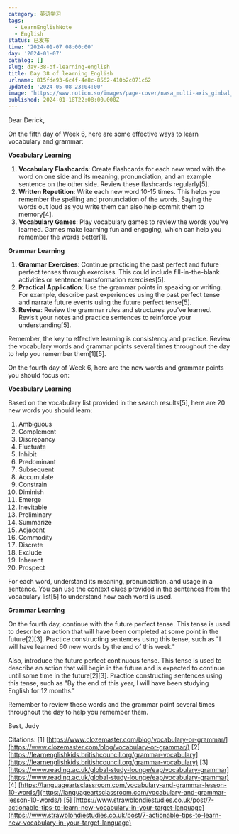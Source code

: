 ```yaml
---
category: 英语学习
tags:
  - LearnEnglishNote
  - English
status: 已发布
time: '2024-01-07 08:00:00'
day: '2024-01-07'
catalog: []
slug: day-38-of-learning-english
title: Day 38 of learning English
urlname: 815fde93-6c4f-4e8c-8562-410b2c071c62
updated: '2024-05-08 23:04:00'
image: 'https://www.notion.so/images/page-cover/nasa_multi-axis_gimbal_rig.jpg'
published: 2024-01-18T22:08:00.000Z
---
```


Dear Derick,


On the fifth day of Week 6, here are some effective ways to learn vocabulary and grammar:


**Vocabulary Learning**

1. **Vocabulary Flashcards**: Create flashcards for each new word with the word on one side and its meaning, pronunciation, and an example sentence on the other side. Review these flashcards regularly[5].
2. **Written Repetition**: Write each new word 10-15 times. This helps you remember the spelling and pronunciation of the words. Saying the words out loud as you write them can also help commit them to memory[4].
3. **Vocabulary Games**: Play vocabulary games to review the words you've learned. Games make learning fun and engaging, which can help you remember the words better[1].

**Grammar Learning**

1. **Grammar Exercises**: Continue practicing the past perfect and future perfect tenses through exercises. This could include fill-in-the-blank activities or sentence transformation exercises[5].
2. **Practical Application**: Use the grammar points in speaking or writing. For example, describe past experiences using the past perfect tense and narrate future events using the future perfect tense[5].
3. **Review**: Review the grammar rules and structures you've learned. Revisit your notes and practice sentences to reinforce your understanding[5].

Remember, the key to effective learning is consistency and practice. Review the vocabulary words and grammar points several times throughout the day to help you remember them[1][5].


On the fourth day of Week 6, here are the new words and grammar points you should focus on:


**Vocabulary Learning**


Based on the vocabulary list provided in the search results[5], here are 20 new words you should learn:

1. Ambiguous
2. Complement
3. Discrepancy
4. Fluctuate
5. Inhibit
6. Predominant
7. Subsequent
8. Accumulate
9. Constrain
10. Diminish
11. Emerge
12. Inevitable
13. Preliminary
14. Summarize
15. Adjacent
16. Commodity
17. Discrete
18. Exclude
19. Inherent
20. Prospect

For each word, understand its meaning, pronunciation, and usage in a sentence. You can use the context clues provided in the sentences from the vocabulary list[5] to understand how each word is used.


**Grammar Learning**


On the fourth day, continue with the future perfect tense. This tense is used to describe an action that will have been completed at some point in the future[2][3]. Practice constructing sentences using this tense, such as "I will have learned 60 new words by the end of this week."


Also, introduce the future perfect continuous tense. This tense is used to describe an action that will begin in the future and is expected to continue until some time in the future[2][3]. Practice constructing sentences using this tense, such as "By the end of this year, I will have been studying English for 12 months."


Remember to review these words and the grammar point several times throughout the day to help you remember them.


Best,
Judy


Citations:
[1] [https://www.clozemaster.com/blog/vocabulary-or-grammar/](https://www.clozemaster.com/blog/vocabulary-or-grammar/)
[2] [https://learnenglishkids.britishcouncil.org/grammar-vocabulary](https://learnenglishkids.britishcouncil.org/grammar-vocabulary)
[3] [https://www.reading.ac.uk/global-study-lounge/eap/vocabulary-grammar](https://www.reading.ac.uk/global-study-lounge/eap/vocabulary-grammar)
[4] [https://languageartsclassroom.com/vocabulary-and-grammar-lesson-10-words/](https://languageartsclassroom.com/vocabulary-and-grammar-lesson-10-words/)
[5] [https://www.strawblondiestudies.co.uk/post/7-actionable-tips-to-learn-new-vocabulary-in-your-target-language](https://www.strawblondiestudies.co.uk/post/7-actionable-tips-to-learn-new-vocabulary-in-your-target-language)

